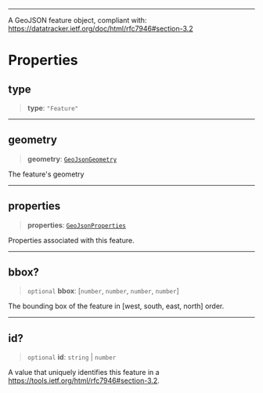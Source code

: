 ***

A GeoJSON feature object, compliant with:
https://datatracker.ietf.org/doc/html/rfc7946#section-3.2

# Properties

## type

> **type**: `"Feature"`

***

## geometry

> **geometry**: [`GeoJsonGeometry`](GeoJsonGeometry.md)

The feature's geometry

***

## properties

> **properties**: [`GeoJsonProperties`](GeoJsonProperties.md)

Properties associated with this feature.

***

## bbox?

> `optional` **bbox**: \[`number`, `number`, `number`, `number`]

The bounding box of the feature in \[west, south, east, north] order.

***

## id?

> `optional` **id**: `string` | `number`

A value that uniquely identifies this feature in a
https://tools.ietf.org/html/rfc7946#section-3.2.
